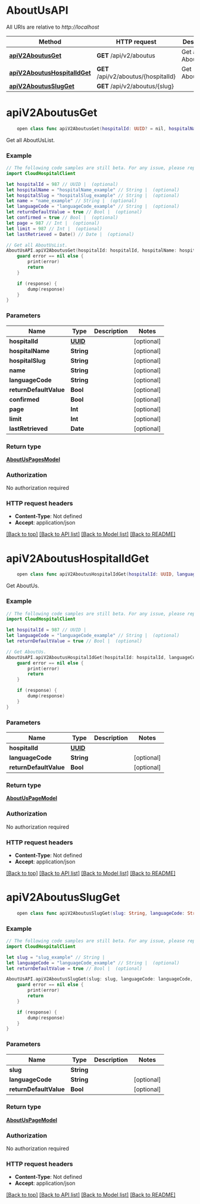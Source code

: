 # AboutUsAPI

All URIs are relative to *http://localhost*

Method | HTTP request | Description
------------- | ------------- | -------------
[**apiV2AboutusGet**](AboutUsAPI.md#apiv2aboutusget) | **GET** /api/v2/aboutus | Get all AboutUsList.
[**apiV2AboutusHospitalIdGet**](AboutUsAPI.md#apiv2aboutushospitalidget) | **GET** /api/v2/aboutus/{hospitalId} | Get AboutUs.
[**apiV2AboutusSlugGet**](AboutUsAPI.md#apiv2aboutusslugget) | **GET** /api/v2/aboutus/{slug} | 


# **apiV2AboutusGet**
```swift
    open class func apiV2AboutusGet(hospitalId: UUID? = nil, hospitalName: String? = nil, hospitalSlug: String? = nil, name: String? = nil, languageCode: String? = nil, returnDefaultValue: Bool? = nil, confirmed: Bool? = nil, page: Int? = nil, limit: Int? = nil, lastRetrieved: Date? = nil, completion: @escaping (_ data: AboutUsPagesModel?, _ error: Error?) -> Void)
```

Get all AboutUsList.

### Example 
```swift
// The following code samples are still beta. For any issue, please report via http://github.com/OpenAPITools/openapi-generator/issues/new
import CloudHospitalClient

let hospitalId = 987 // UUID |  (optional)
let hospitalName = "hospitalName_example" // String |  (optional)
let hospitalSlug = "hospitalSlug_example" // String |  (optional)
let name = "name_example" // String |  (optional)
let languageCode = "languageCode_example" // String |  (optional)
let returnDefaultValue = true // Bool |  (optional)
let confirmed = true // Bool |  (optional)
let page = 987 // Int |  (optional)
let limit = 987 // Int |  (optional)
let lastRetrieved = Date() // Date |  (optional)

// Get all AboutUsList.
AboutUsAPI.apiV2AboutusGet(hospitalId: hospitalId, hospitalName: hospitalName, hospitalSlug: hospitalSlug, name: name, languageCode: languageCode, returnDefaultValue: returnDefaultValue, confirmed: confirmed, page: page, limit: limit, lastRetrieved: lastRetrieved) { (response, error) in
    guard error == nil else {
        print(error)
        return
    }

    if (response) {
        dump(response)
    }
}
```

### Parameters

Name | Type | Description  | Notes
------------- | ------------- | ------------- | -------------
 **hospitalId** | [**UUID**](.md) |  | [optional] 
 **hospitalName** | **String** |  | [optional] 
 **hospitalSlug** | **String** |  | [optional] 
 **name** | **String** |  | [optional] 
 **languageCode** | **String** |  | [optional] 
 **returnDefaultValue** | **Bool** |  | [optional] 
 **confirmed** | **Bool** |  | [optional] 
 **page** | **Int** |  | [optional] 
 **limit** | **Int** |  | [optional] 
 **lastRetrieved** | **Date** |  | [optional] 

### Return type

[**AboutUsPagesModel**](AboutUsPagesModel.md)

### Authorization

No authorization required

### HTTP request headers

 - **Content-Type**: Not defined
 - **Accept**: application/json

[[Back to top]](#) [[Back to API list]](../README.md#documentation-for-api-endpoints) [[Back to Model list]](../README.md#documentation-for-models) [[Back to README]](../README.md)

# **apiV2AboutusHospitalIdGet**
```swift
    open class func apiV2AboutusHospitalIdGet(hospitalId: UUID, languageCode: String? = nil, returnDefaultValue: Bool? = nil, completion: @escaping (_ data: AboutUsPageModel?, _ error: Error?) -> Void)
```

Get AboutUs.

### Example 
```swift
// The following code samples are still beta. For any issue, please report via http://github.com/OpenAPITools/openapi-generator/issues/new
import CloudHospitalClient

let hospitalId = 987 // UUID | 
let languageCode = "languageCode_example" // String |  (optional)
let returnDefaultValue = true // Bool |  (optional)

// Get AboutUs.
AboutUsAPI.apiV2AboutusHospitalIdGet(hospitalId: hospitalId, languageCode: languageCode, returnDefaultValue: returnDefaultValue) { (response, error) in
    guard error == nil else {
        print(error)
        return
    }

    if (response) {
        dump(response)
    }
}
```

### Parameters

Name | Type | Description  | Notes
------------- | ------------- | ------------- | -------------
 **hospitalId** | [**UUID**](.md) |  | 
 **languageCode** | **String** |  | [optional] 
 **returnDefaultValue** | **Bool** |  | [optional] 

### Return type

[**AboutUsPageModel**](AboutUsPageModel.md)

### Authorization

No authorization required

### HTTP request headers

 - **Content-Type**: Not defined
 - **Accept**: application/json

[[Back to top]](#) [[Back to API list]](../README.md#documentation-for-api-endpoints) [[Back to Model list]](../README.md#documentation-for-models) [[Back to README]](../README.md)

# **apiV2AboutusSlugGet**
```swift
    open class func apiV2AboutusSlugGet(slug: String, languageCode: String? = nil, returnDefaultValue: Bool? = nil, completion: @escaping (_ data: AboutUsPageModel?, _ error: Error?) -> Void)
```



### Example 
```swift
// The following code samples are still beta. For any issue, please report via http://github.com/OpenAPITools/openapi-generator/issues/new
import CloudHospitalClient

let slug = "slug_example" // String | 
let languageCode = "languageCode_example" // String |  (optional)
let returnDefaultValue = true // Bool |  (optional)

AboutUsAPI.apiV2AboutusSlugGet(slug: slug, languageCode: languageCode, returnDefaultValue: returnDefaultValue) { (response, error) in
    guard error == nil else {
        print(error)
        return
    }

    if (response) {
        dump(response)
    }
}
```

### Parameters

Name | Type | Description  | Notes
------------- | ------------- | ------------- | -------------
 **slug** | **String** |  | 
 **languageCode** | **String** |  | [optional] 
 **returnDefaultValue** | **Bool** |  | [optional] 

### Return type

[**AboutUsPageModel**](AboutUsPageModel.md)

### Authorization

No authorization required

### HTTP request headers

 - **Content-Type**: Not defined
 - **Accept**: application/json

[[Back to top]](#) [[Back to API list]](../README.md#documentation-for-api-endpoints) [[Back to Model list]](../README.md#documentation-for-models) [[Back to README]](../README.md)

